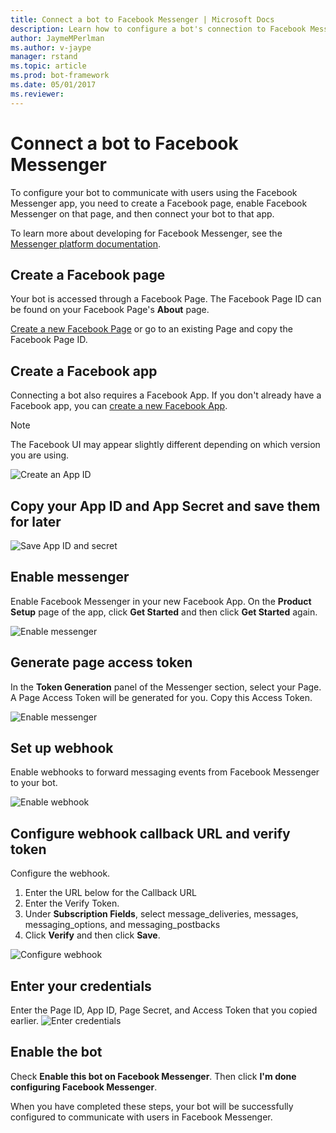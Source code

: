 ```yaml
---
title: Connect a bot to Facebook Messenger | Microsoft Docs
description: Learn how to configure a bot's connection to Facebook Messenger.
author: JaymeMPerlman
ms.author: v-jaype
manager: rstand
ms.topic: article
ms.prod: bot-framework
ms.date: 05/01/2017
ms.reviewer:
---
```


# Connect a bot to Facebook Messenger

To configure your bot to communicate with users using the Facebook Messenger app, 
you need to create a Facebook page, enable Facebook Messenger on that page, and then connect your bot to that app.

To learn more about developing for Facebook Messenger, see the [Messenger platform documentation](https://developers.facebook.com/docs/messenger-platform). 

## Create a Facebook page
Your bot is accessed through a Facebook Page.
The Facebook Page ID can be found on your Facebook Page's **About** page. 

[Create a new Facebook Page](https://www.facebook.com/bookmarks/pages) or go to an existing Page and copy the Facebook Page ID.

## Create a Facebook app
Connecting a bot also requires a Facebook App. If you don't already have a Facebook app, you can [create a new Facebook App](https://developers.facebook.com/quickstarts/?platform=web).

> [!NOTE]
> The Facebook UI may appear slightly different depending on which version you are using. 

![Create an App ID](~/media/channels/FB-CreateAppId.png)

## Copy your App ID and App Secret and save them for later

![Save App ID and secret](~/media/channels/FB-get-appid.png)

## Enable messenger

Enable Facebook Messenger in your new Facebook App. 
On the **Product Setup** page of the app, click **Get Started** and then click **Get Started** again. 

![Enable messenger](~/media/channels/FB-AddMessaging1.png)

## Generate page access token
In the **Token Generation** panel of the Messenger section, select your Page.
A Page Access Token will be generated for you. Copy this Access Token. 

![Enable messenger](~/media/channels/FB-generateToken.png)

## Set up webhook
Enable webhooks to forward messaging events from Facebook Messenger to your bot.

![Enable webhook](~/media/channels/FB-webhook.png)

## Configure webhook callback URL and verify token

Configure the webhook. 
<!-- on the origial page, (https://dev.botframework.com/ConfigChannel.aspx?botId=<botname>&channelId=facebook)this immediately precedes the fields where the callback and verify tokens are actually generated -->
1. Enter the URL below for the Callback URL
2. Enter the Verify Token. 
3. Under **Subscription Fields**, select message\_deliveries, messages, messaging\_options, and messaging_postbacks 
4. Click **Verify** and then click **Save**. 

![Configure webhook](~/media/channels/FB-webhookConfig.png)

## Enter your credentials

Enter the Page ID, App ID, Page Secret, and Access Token that you copied earlier.
![Enter credentials](~/media/channels/FB-credentials.png)

## Enable the bot

Check **Enable this bot on Facebook Messenger**. Then click **I'm done configuring Facebook Messenger**. 

When you have completed these steps, your bot will be successfully configured to communicate with users in Facebook Messenger.


